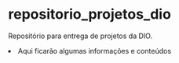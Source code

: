 # repositorio_projetos_dio
Repositório para entrega de projetos da DIO.

<li> Aqui ficarão algumas informações e conteúdos</li>